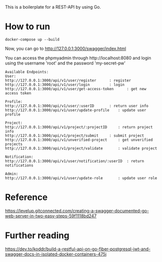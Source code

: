 This is a boilerplate for a REST-API by using Go.

# How to run

```
docker-compose up --build
```

Now, you can go to http://127.0.0.1:3000/swagger/index.html

You can access the phpmyadmin through http://localhost:8080 
and login using the username 'root' and the password 'my-secret-pw'

```
Available Endpoints:
User:
http://127.0.0.1:3000/api/v1/user/register		: register
http://127.0.0.1:3000/api/v1/user/login			: login
http://127.0.0.1:3000/api/v1/user/get-access-token  	: get new access token

Profile:
http://127.0.0.1:3000/api/v1/user/:userID		: return user info
http://127.0.0.1:3000/api/v1/user/update-profile	: update user profile

Project:
http://127.0.0.1:3000/api/v1/project/:projectID		: return project info
http://127.0.0.1:3000/api/v1/project/submit		: submit project
http://127.0.0.1:3000/api/v1/unverified-project		: get unverified projects
http://127.0.0.1:3000/api/v1/project/validate    	: validate project

Notification:
http://127.0.0.1:3000/api/v1/user/notification/:userID	: return notifications

Admin:
http://127.0.0.1:3000/api/v1/user/update-role    	: update user role
```

# Reference
https://levelup.gitconnected.com/creating-a-swagger-documented-go-web-server-in-two-easy-steps-59f1118bd247

# Further reading
https://dev.to/koddr/build-a-restful-api-on-go-fiber-postgresql-jwt-and-swagger-docs-in-isolated-docker-containers-475j
